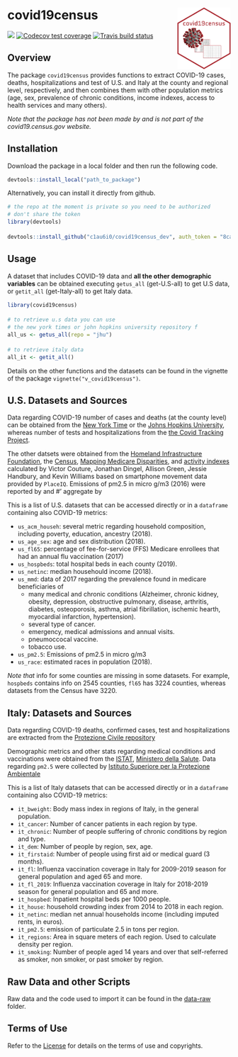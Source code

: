 
<!-- README.md is generated from README.Rmd. Please edit that file -->

# covid19census <img src='inst/img/hexsticker2.png' align="right" height="139" >

<!-- badges: start -->

[![](https://img.shields.io/badge/devel%20version-0.0.0.9700-blue.svg)](https://codecov.io/gh/c1au6i0/covid19census?branch=master)
[![Codecov test
coverage](https://codecov.io/gh/c1au6i0/covid19census/branch/master/graph/badge.svg)](https://codecov.io/gh/c1au6i0/covid19census?branch=master)
[![Travis build
status](https://travis-ci.com/c1au6i0/covid19census.svg?branch=master)](https://travis-ci.com/c1au6i0/covid19census)
<!-- badges: end -->

## Overview

The package `covid19census` provides functions to extract COVID-19
cases, deaths, hospitalizations and test of U.S. and Italy at the county
and regional level, respectively, and then combines them with other
population metrics (age, sex, prevalence of chronic conditions, income
indexes, access to health services and many others).

*Note that the package has not been made by and is not part of the
covid19.census.gov website.*

## Installation

Download the package in a local folder and then run the following code.

``` r
devtools::install_local("path_to_package")
```

Alternatively, you can install it directly from github.

``` r
# the repo at the moment is private so you need to be authorized 
# don't share the token
library(devtools)

devtools::install_github("c1au6i0/covid19census_dev", auth_token = "8ca5cd2bb556a45f1ffeb2e9b44c90d4fbef6cf2", ref = "dev")
```

## Usage

A dataset that includes COVID-19 data and **all the other demographic
variables** can be obtained executing `getus_all` (get-U.S-all) to get
U.S data, or `getit_all` (get-Italy-all) to get Italy data.

``` r
library(covid19census)

# to retrieve u.s data you can use 
# the new york times or john hopkins university repository f
all_us <- getus_all(repo = "jhu")

# to retrieve italy data
all_it <- getit_all()
```

Details on the other functions and the datasets can be found in the
vignette of the package `vignette("v_covid19census")`.

## U.S. Datasets and Sources

Data regarding COVID-19 number of cases and deaths (at the county level)
can be obtained from the [New York
Time](https://github.com/nytimes/covid-19-data) or the [Johns Hopkins
University](https://github.com/CSSEGISandData), whereas number of tests
and hospitalizations from the [the Covid Tracking
Project](https://covidtracking.com/api%7D).

The other datsets were obtained from the [Homeland Infrastructure
Foundation](https://hifld-geoplatform.opendata.arcgis.com/datasets/hospitals/data?page=18),
the [Census](https://data.census.gov/cedsci/table?q=United%20States),
[Mapping Medicare
Disparities](https://data.cms.gov/mapping-medicare-disparities), and
[activity
indexes](https://github.com/COVIDExposureIndices/COVIDExposureIndices)
calculated by Victor Couture, Jonathan Dingel, Allison Green, Jessie
Handbury, and Kevin Williams based on smartphone movement data provided
by `PlaceIQ`. Emissions of pm2.5 in micro g/m3 (2016) were reported by 
and \#’ aggregate by 

This is a list of U.S. datasets that can be accessed directly or in a
`dataframe` containing also COVID-19 metrics:

  - `us_acm_househ`: several metric regarding household composition,
    including poverty, education, ancestry (2018).
  - `us_age_sex`: age and sex distribution (2018).
  - `us_fl65`: percentage of fee-for-service (FFS) Medicare enrollees
    that had an annual flu vaccination (2017)
  - `us_hospbeds`: total hospital beds in each county (2019).
  - `us_netinc`: median househould income (2018).
  - `us_mmd`: data of 2017 regarding the prevalence found in medicare
    beneficiaries of
      - many medical and chronic conditions (Alzheimer, chronic kidney,
        obesity, depression, obstructive pulmonary, disease, arthritis,
        diabetes, osteoporosis, asthma, atrial fibrillation, ischemic
        hearth, myocardial infarction, hypertension).
      - several type of cancer.
      - emergency, medical admissions and annual visits.
      - pneumoccocal vaccine.
      - tobacco use.
  - `us_pm2.5`: Emissions of pm2.5 in micro g/m3
  - `us_race`: estimated races in population (2018).

*Note that* info for some counties are missing in some datasets. For
example, `hospbeds` contains info on 2545 counties, `fl65` has 3224
counties, whereas datasets from the Census have 3220.

## Italy: Datasets and Sources

Data regarding COVID-19 deaths, confirmed cases, test and
hospitalizations are extracted from the [Protezione Civile
repository](https://github.com/pcm-dpc/COVID-19)

Demographic metrics and other stats regarding medical conditions and
vaccinations were obtained from the
[ISTAT](http://dati.istat.it/?lang=en), [Ministero della
Salute](http://www.salute.gov.it/portale/home.html). Data regarding
`pm2.5` were collected by [Istituto Superiore per la Protezione
Ambientale](https://annuario.isprambiente.it/pon/basic/14)

This is a list of Italy datasets that can be accessed directly or in a
`dataframe` containing also COVID-19 metrics:

  - `it_bweight`: Body mass index in regions of Italy, in the general
    population.
  - `it_cancer`: Number of cancer patients in each region by type.
  - `it_chronic`: Number of people suffering of chronic conditions by
    region and type.
  - `it_dem`: Number of people by region, sex, age.
  - `it_firstaid`: Number of people using first aid or medical guard (3
    months).
  - `it_fl`: Influenza vaccination coverage in Italy for 2009-2019
    season for general population and aged 65 and more.
  - `it_fl_2019`: Influenza vaccination coverage in Italy for 2018-2019
    season for general population and 65 and more.
  - `it_hospbed`: Inpatient hospital beds per 1000 people.
  - `it_house`: household crowding index from 2014 to 2018 in each
    region.
  - `it_netinc`: median net annual households income (including imputed
    rents, in euros).
  - `it_pm2.5`: emission of particulate 2.5 in tons per region.
  - `it_regions`: Area in square meters of each region. Used to
    calculate density per region.
  - `it_smoking`: Number of people aged 14 years and over that
    self-referred as smoker, non smoker, or past smoker by region.

## Raw Data and other Scripts

Raw data and the code used to import it can be found in the
[data-raw](https://github.com/c1au6i0/convid19census/tree/master/data-raw)
folder.

## Terms of Use

Refer to the
[License](https://github.com/c1au6i0/covid19census/blob/master/LICENSE.md)
for details on the terms of use and copyrights.
